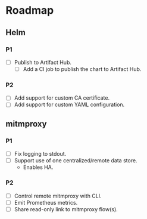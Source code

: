 # Roadmap

## Helm

### P1

- [ ] Publish to Artifact Hub.
  - [ ] Add a CI job to publish the chart to Artifact Hub.

### P2

- [ ] Add support for custom CA certificate.
- [ ] Add support for custom YAML configuration.

## mitmproxy

### P1

- [ ] Fix logging to stdout.
- [ ] Support use of one centralized/remote data store.
  - Enables HA.

### P2

- [ ] Control remote mitmproxy with CLI.
- [ ] Emit Prometheus metrics.
- [ ] Share read-only link to mitmproxy flow(s).
